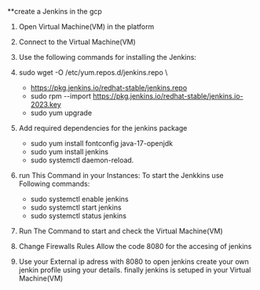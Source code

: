 **create  a Jenkins in the gcp
1) Open Virtual Machine(VM) in the platform
2) Connect to the Virtual Machine(VM)
3) Use the following commands for installing the Jenkins:
4) sudo wget -O /etc/yum.repos.d/jenkins.repo \
   * https://pkg.jenkins.io/redhat-stable/jenkins.repo
    * sudo rpm --import https://pkg.jenkins.io/redhat-stable/jenkins.io-2023.key
    * sudo yum upgrade
 5) Add required dependencies for the jenkins package
    * sudo yum install fontconfig java-17-openjdk
    * sudo yum install jenkins
    * sudo systemctl daemon-reload.
6) run This Command in your Instances:
To start the Jenkkins use Following commands:

   * sudo systemctl enable jenkins
   * sudo systemctl start jenkins
   * sudo systemctl status jenkins
7) Run The Command to start and check the Virtual Machine(VM)
8) Change Firewalls Rules Allow the  code 8080 for the accesing of jenkins
9) Use your  External ip adress with 8080 to open jenkins
create your own jenkin profile using your details. 
finally jenkins is setuped in your Virtual Machine(VM)
